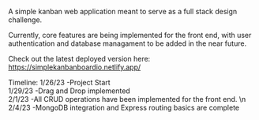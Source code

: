 A simple kanban web application meant to serve as a full stack design challenge.

Currently, core features are being implemented for the front end, with user authentication and database managament to be added in the near future.

Check out the latest deployed version here: \
https://simplekanbanboardio.netlify.app/

Timeline: 
1/26/23 -Project Start\
1/29/23 -Drag and Drop implemented\
2/1/23 -All CRUD operations have been implemented for the front end. \n
2/4/23 -MongoDB integration and Express routing basics are complete
